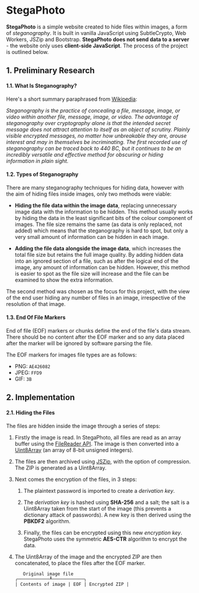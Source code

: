 # StegaPhoto

**StegaPhoto** is a simple website created to hide files within images, a form of *steganography*. It is built in vanilla JavaScript using SubtleCrypto, Web Workers, JSZip and Bootstrap. **StegaPhoto does not send data to a server** - the website only uses **client-side JavaScript**. The process of the project is outlined below.

## 1. Preliminary Research

#### 1.1. What Is Steganography?

Here's a short summary paraphrased from [Wikipedia](https://en.wikipedia.org/wiki/Steganography):

_Steganography is the practice of concealing a file, message, image, or video within another file, message, image, or video. The advantage of steganography over cryptography alone is that the intended secret message does not attract attention to itself as an object of scrutiny. Plainly visible encrypted messages, no matter how unbreakable they are, arouse interest and may in themselves be incriminating. The first recorded use of steganography can be traced back to 440 BC, but it continues to be an incredibly versatile and effective method for obscuring or hiding information in plain sight._

#### 1.2. Types of Steganography

There are many steganography techniques for hiding data, however with the aim of hiding files inside images, only two methods were viable:

  * **Hiding the file data within the image data**, replacing unnecessary image data with the information to be hidden. This method usually works by hiding the data in the least significant bits of the colour component of images. The file size remains the same (as data is only replaced, not added) which means that the steganography is hard to spot, but only a very small amount of information can be hidden in each image.

  * **Adding the file data alongside the image data**, which increases the total file size but retains the full image quality. By adding hidden data into an ignored section of a file, such as after the logical end of the image, any amount of information can be hidden. However, this method is easier to spot as the file size will increase and the file can be examined to show the extra information.

  The second method was chosen as the focus for this project, with the view of the end user hiding any number of files in an image, irrespective of the resolution of that image.

#### 1.3. End Of File Markers

End of file (EOF) markers or chunks define the end of the file's data stream. There should be no content after the EOF marker and so any data placed after the marker will be ignored by software parsing the file.

The EOF markers for images file types are as follows:

  * PNG: `AE426082`
  * JPEG: `FFD9`
  * GIF: `3B`

## 2. Implementation

#### 2.1. Hiding the Files

The files are hidden inside the image through a series of steps:

  1. Firstly the image is read. In StegaPhoto, all files are read as an array buffer using the [FileReader API](https://developer.mozilla.org/en-US/docs/Web/API/FileReader). The image is then converted into a [Uint8Array](https://developer.mozilla.org/en-US/docs/Web/JavaScript/Reference/Global_Objects/Uint8Array) (an array of 8-bit unsigned integers).

  2. The files are then archived using [JSZip](https://stuk.github.io/jszip/), with the option of compression. The ZIP is generated as a Uint8Array.

  3. Next comes the encryption of the files, in 3 steps:

      1. The plaintext password is imported to create a *derivation key*.

      2. The *derivation key* is hashed using **SHA-256** and a salt; the salt is a Uint8Array taken from the start of the image (this prevents a dictionary attack of passwords). A new key is then derived using the **PBKDF2** algorithm.

      3. Finally, the files can be encrypted using this new *encryption key*. StegaPhoto uses the symmetric **AES-CTR** algorithm to encrypt the data.

  4. The Uint8Array of the image and the encrypted ZIP are then concatenated, to place the files after the EOF marker.

      ```
         Original image file
      ╭────────────┸────────────╮
      | Contents of image | EOF | Encrypted ZIP |
      ```
